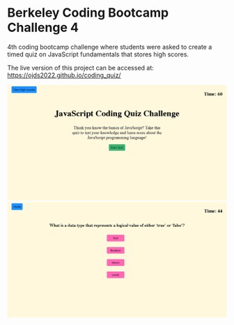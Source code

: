 # Berkeley Coding Bootcamp Challenge 4
4th coding bootcamp challenge where students were asked to create a timed quiz on JavaScript fundamentals that stores high scores. 

The live version of this project can be accessed at: https://ojds2022.github.io/coding_quiz/

![Application Screenshot](./assets/images/coding_quiz_home.jpg "Application Screenshot")
![Application Screenshot](./assets/images/coding_quiz.jpg "Application Screenshot")